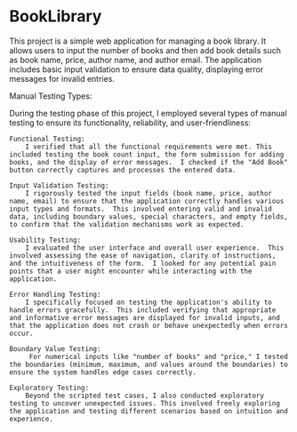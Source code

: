 # BookLibrary
This project is a simple web application for managing a book library. It allows users to input the number of books and then add book details such as book name, price, author name, and author email. The application includes basic input validation to ensure data quality, displaying error messages for invalid entries.

Manual Testing Types:

During the testing phase of this project, I employed several types of manual testing to ensure its functionality, reliability, and user-friendliness:

    Functional Testing:
        I verified that all the functional requirements were met. This included testing the book count input, the form submission for adding books, and the display of error messages.  I checked if the "Add Book" button correctly captures and processes the entered data.

    Input Validation Testing:
        I rigorously tested the input fields (book name, price, author name, email) to ensure that the application correctly handles various input types and formats.  This involved entering valid and invalid data, including boundary values, special characters, and empty fields, to confirm that the validation mechanisms work as expected.

    Usability Testing:
        I evaluated the user interface and overall user experience.  This involved assessing the ease of navigation, clarity of instructions, and the intuitiveness of the form.  I looked for any potential pain points that a user might encounter while interacting with the application.

    Error Handling Testing:
        I specifically focused on testing the application's ability to handle errors gracefully.  This included verifying that appropriate and informative error messages are displayed for invalid inputs, and that the application does not crash or behave unexpectedly when errors occur.

    Boundary Value Testing:
         For numerical inputs like "number of books" and "price," I tested the boundaries (minimum, maximum, and values around the boundaries) to ensure the system handles edge cases correctly.

    Exploratory Testing:
        Beyond the scripted test cases, I also conducted exploratory testing to uncover unexpected issues. This involved freely exploring the application and testing different scenarios based on intuition and experience.
